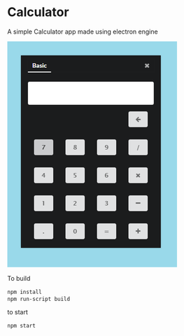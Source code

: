 # Calculator
A simple Calculator app made using electron engine

![Calculator](img/screenshot.PNG)

To build
```
npm install
npm run-script build
```

to start
```
npm start
```
